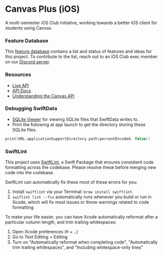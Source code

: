 # Canvas Plus (iOS)
A multi-semester iOS Club initiative, working towards a better iOS client for students using Canvas.

### Feature Database

This [feature database](https://gt-ios-club.notion.site/d2d21e2e80f3417d8528553f11a352c6?v=0b027440f1f440a3a221de8c108bf13e&pvs=4) contains a list and status of features and ideas for this project. To contribute to the list, reach out to an iOS Club exec member on our [Discord server](https://discord.gg/Kbs7zhSPex).

### Resources
- [Live API](https://gatech.instructure.com/doc/api/live#!/access_tokens.json)
- [API Docs](https://canvas.instructure.com/doc/api/assignments.html)
- [Understanding the Canvas API](https://community.canvaslms.com/t5/Canvas-Developers-Group/Canvas-APIs-Getting-started-the-practical-ins-and-outs-gotchas/ba-p/263685)

### Debugging SwiftData
- [SQLite Viewer](https://sqlitebrowser.org/blog/version-3-13-1-released/) for viewing SQLite files that SwiftData writes to.
- Print the following at app launch to get the directory storing these SQLite files.

```swift
print(URL.applicationSupportDirectory.path(percentEncoded: false))
```

### SwiftLint

This project uses [SwiftLint](https://github.com/realm/SwiftLint), a Swift Package that ensures consistent code formatting across the codebase. Please resolve these before merging new code into the codebase.

SwiftLint can automatically fix these most of these errors for you:

1. Install `swiftlint` via your Terminal: `brew install swiftlint`.
2. `swiflint lint --fix` automatically runs whenever you build or run in Xcode, which will fix most issues or throw warnings related to code formatting.

To make your life easier, you can have Xcode automatically reformat after a particular column length, and trim trailing whitespaces:

1. Open Xcode preferences (<kbd>⌘</kbd> + <kbd>,</kbd>)
2. Go to Text Editing > Editing
3. Turn on "Automatically reformat when completing code", "Automatically trim trailing whitespaces", and "Including whitespace-only lines"


